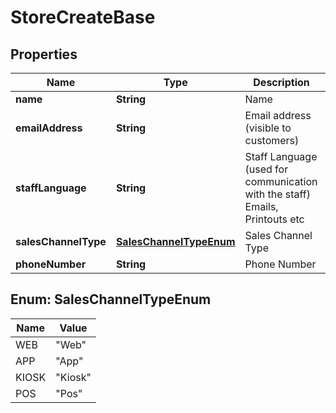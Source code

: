 
# StoreCreateBase

## Properties
Name | Type | Description | Notes
------------ | ------------- | ------------- | -------------
**name** | **String** | Name |  [optional]
**emailAddress** | **String** | Email address (visible to customers) |  [optional]
**staffLanguage** | **String** | Staff Language (used for communication with the staff)  Emails, Printouts etc |  [optional]
**salesChannelType** | [**SalesChannelTypeEnum**](#SalesChannelTypeEnum) | Sales Channel Type |  [optional]
**phoneNumber** | **String** | Phone Number |  [optional]


<a name="SalesChannelTypeEnum"></a>
## Enum: SalesChannelTypeEnum
Name | Value
---- | -----
WEB | &quot;Web&quot;
APP | &quot;App&quot;
KIOSK | &quot;Kiosk&quot;
POS | &quot;Pos&quot;



